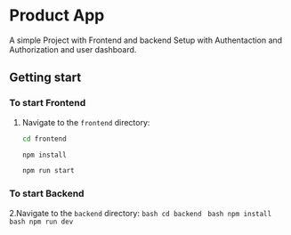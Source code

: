 # Product App

A simple Project with Frontend and backend Setup with Authentaction and Authorization and user dashboard.

## Getting start

### To start Frontend 
1. Navigate to the `frontend` directory:
     ```bash
     cd frontend
     ```
     ```bash
     npm install
     ```
     ``` bash
     npm run start
     ```

### To start Backend
2.Navigate to the `backend` directory:
     ```bash
     cd backend
     ```
     ```bash
     npm install
     ```
     ```bash
     npm run dev
     ```
     
